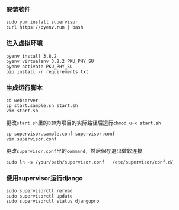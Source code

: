 
### 安装软件
```
sudo yum install supervisor
curl https://pyenv.run | bash
```

### 进入虚拟环境
```
pyenv install 3.8.2
pyenv virtualenv 3.8.2 PKU_PHY_SU
pyenv activate PKU_PHY_SU
pip install -r requirements.txt
```
### 生成运行脚本
```
cd webserver
cp start.sample.sh start.sh
vim start.sh
```
更改`start.sh`里的`DIR`为项目的实际路径后运行`chmod u+x start.sh`
```
cp supervisor.sample.conf supervisor.conf
vim supervisor.conf
```
更改`supervisor.conf`里的`command`，然后保存退出做软连接
```
sudo ln -s /your/path/supervisor.conf   /etc/supervisor/conf.d/
```

### 使用supervisor运行django

```
sudo supervisorctl reread
sudo supervisorctl update
sudo supervisorctl status djangopro
```

